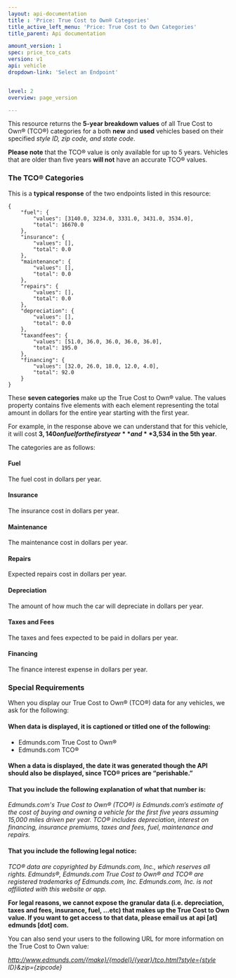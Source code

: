 ```yaml
---
layout: api-documentation
title : 'Price: True Cost to Own® Categories'
title_active_left_menu: 'Price: True Cost to Own Categories'
title_parent: Api documentation

amount_version: 1
spec: price_tco_cats
version: v1
api: vehicle
dropdown-link: 'Select an Endpoint'


level: 2
overview: page_version

---
```


This resource returns the **5-year breakdown values** of all True Cost to Own® (TCO®) categories for a both **new** and **used** vehicles based on their specified *style ID, zip code, and state code*.

**Please note** that the TCO® value is only available for up to 5 years. Vehicles that are older than five years **will not** have an accurate TCO® values.

### The TCO® Categories

This is a **typical response** of the two endpoints listed in this resource:

	{
	    "fuel": {
	        "values": [3140.0, 3234.0, 3331.0, 3431.0, 3534.0],
	        "total": 16670.0
	    },
	    "insurance": {
	        "values": [],
	        "total": 0.0
	    },
	    "maintenance": {
	        "values": [],
	        "total": 0.0
	    },
	    "repairs": {
	        "values": [],
	        "total": 0.0
	    },
	    "depreciation": {
	        "values": [],
	        "total": 0.0
	    },
	    "taxandfees": {
	        "values": [51.0, 36.0, 36.0, 36.0, 36.0],
	        "total": 195.0
	    },
	    "financing": {
	        "values": [32.0, 26.0, 18.0, 12.0, 4.0],
	        "total": 92.0
	    }
	}
	
These **seven categories** make up the True Cost to Own® value. The values property contains five elements with each element representing the total amount in dollars for the entire year starting with the first year.

For example, in the response above we can understand that for this vehicle, it will cost **$3,140 on fuel for the first year** and **$3,534 in the 5th year**.

The categories are as follows:

#### Fuel

The fuel cost in dollars per year.

#### Insurance

The insurance cost in dollars per year. 

#### Maintenance

The maintenance cost in dollars per year.

#### Repairs

Expected repairs cost in dollars per year.

#### Depreciation

The amount of how much the car will depreciate in dollars per year.

#### Taxes and Fees

The taxes and fees expected to be paid in dollars per year.

#### Financing

The finance interest expense in dollars per year.

### Special Requirements

When you display our True Cost to Own® (TCO®) data for any vehicles, we ask for the following:

#### When data is displayed, it is captioned or titled one of the following:

* Edmunds.com True Cost to Own®
* Edmunds.com TCO®

#### When a data is displayed, the date it was generated though the API should also be displayed, since TCO® prices are “perishable.”

#### That you include the following explanation of what that number is:

*Edmunds.com's True Cost to Own® (TCO®) is Edmunds.com’s estimate of the cost of buying and owning a vehicle for the first five years assuming 15,000 miles driven per year.  TCO® includes depreciation, interest on financing, insurance premiums, taxes and fees, fuel, maintenance and repairs.*

#### That you include the following legal notice:

*TCO® data are copyrighted by Edmunds.com, Inc., which reserves all rights. Edmunds®, Edmunds.com True Cost to Own® and TCO® are registered trademarks of Edmunds.com, Inc. Edmunds.com, Inc. is not affiliated with this website or app.*

**For legal reasons, we cannot expose the granular data (i.e. depreciation, taxes and fees, insurance, fuel, ...etc) that makes up the True Cost to Own value. If you want to get access to that data, please email us at api \[at\] edmunds \[dot\] com.**

You can also send your users to the following URL for more information on the True Cost to Own value: 

*http://www.edmunds.com/{make}/{model}/{year}/tco.html?style={style ID}&zip={zipcode}*


